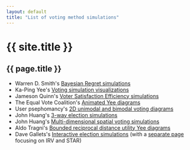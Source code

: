 ```yaml
---
layout: default
title: "List of voting method simulations"
---
```

# {{ site.title }}
## {{ page.title }}

* Warren D. Smith's [Bayesian Regret simulations](https://rangevoting.org/BayRegDum.html)
* Ka-Ping Yee's [Voting simulation visualizations](http://zesty.ca/voting/sim/)
* Jameson Quinn's [Voter Satisfaction Efficiency simulations](https://electionscience.github.io/vse-sim/VSE/)
* The Equal Vote Coalition's [Animated Yee diagrams](https://www.youtube.com/watch?v=-4FXLQoLDBA)
* User psephomancy's [2D unimodal and bimodal voting diagrams](https://imgur.com/gallery/huNsRO6)
* John Huang's [3-way election simulations](http://votesim.usa4r.org/simple3way/simple3way.html)
* John Huang's [Multi-dimensional spatial voting simulations](http://votesim.usa4r.org/spatial5dim/spatial5dim.html)
* Aldo Tragni's [Bounded reciprocal distance utility Yee diagrams](https://forum.electionscience.org/t/yee-diagramm-strong-monotonicity-failure-resistance/823)
* Dave Gallets's [Interactive election simulations](http://sites.gallets.org/election-sim/) (with a [separate page](http://sites.gallets.org/election-sim/irv-vs-star/) focusing on IRV and STAR)